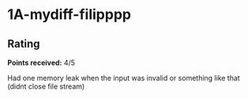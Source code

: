 # 1A-mydiff-filipppp

## Rating

**Points received:** 4/5
 
Had one memory leak when the input was invalid or something like that (didnt close file stream)

